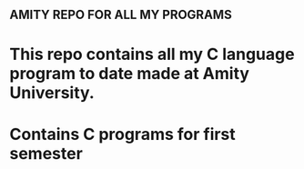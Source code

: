 ## AMITY REPO FOR ALL MY PROGRAMS
# This repo contains all my C language program to date made at Amity University.
# Contains C programs for first semester
